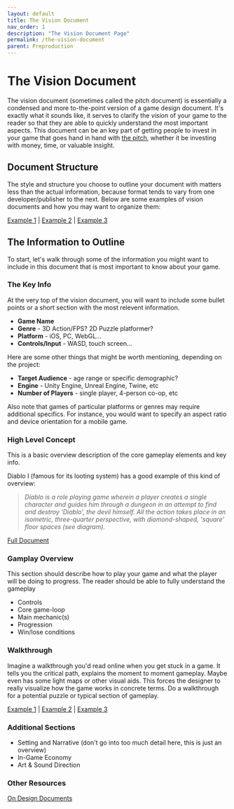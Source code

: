 ```yaml
---
layout: default
title: The Vision Document
nav_order: 1
description: "The Vision Document Page"
permalink: /the-vision-document
parent: Preproduction
---
```


# The Vision Document

The vision document (sometimes called the pitch document) is essentially a condensed and more to-the-point version of a game design document. It's exactly what it sounds like, it serves to clarify the *vision* of your game to the reader so that they are able to quickly understand the most important aspects. This document can be an key part of getting people to invest in your game that goes hand in hand with [the pitch](https://charlie.games/gamedev-workflow-docs/the-pitch), whether it be investing with money, time, or valuable insight.

## Document Structure

The style and structure you choose to outline your document with matters less than the actual information, because format tends to vary from one developer/publisher to the next. Below are some examples of vision documents and how you may want to organize them:

[Example 1](https://docs.google.com/document/d/1R5BBAkrdQgznTabOWTxED9r_h4BiCTehHPOkffciY1s/edit) | [Example 2](https://docs.google.com/document/d/1KrX9cLMJzFcuxyMA1KvRp6IIiIvQdhTEqu2QVQqmaNE/edit) | [Example 3](https://docs.google.com/document/d/1c27KTIaalTrS3dhT9-maifDvAfkPcc-LMJ6Y1iPYqFg/edit)

## The Information to Outline

To start, let's walk through some of the information you might want to include in this document that is most important to know about your game. 

### The Key Info 

At the very top of the vision document, you will want to include some bullet points or a short section with the most relevent information. 

* **Game Name**
* **Genre** - 3D Action/FPS? 2D Puzzle platformer?
* **Platform** - iOS, PC, WebGL...
* **Controls/Input** - WASD, touch screen...

Here are some other things that might be worth mentioning, depending on the project:

* **Target Audience** - age range or specific demographic?
* **Engine** - Unity Engine, Unreal Engine, Twine, etc
* **Number of Players** - single player, 4-person co-op, etc

Also note that games of particular platforms or genres may require additional specifics. For instance, you would want to specify an aspect ratio and device orientation for a mobile game. 

### High Level Concept 

This is a basic overview description of the core gameplay elements and key info.

Diablo I (famous for its looting system) has a good example of this kind of overview:

> *Diablo is a role playing game wherein a player creates a single character and guides him through a dungeon in an attempt to find and destroy 'Diablo', the devil himself. All the action takes place in an isometric, three-quarter perspective, with diamond-shaped, 'square' floor spaces (see diagram).*

[Full Document](http://www.graybeardgames.com/download/diablo_pitch.pdf)

### Gamplay Overview

This section should describe how to play your game and what the player will be doing to progress. The reader should be able to fully understand the gameplay 

* Controls
* Core game-loop
* Main mechanic(s)
* Progression
* Win/lose conditions

### Walkthrough

 Imagine a walkthrough you'd read online when you get stuck in a game. It tells you the critical path, explains the moment to moment gameplay. Maybe even has some light maps or other visual aids. This forces the designer to really visualize how the game works in concrete terms. Do a walkthrough for a potential puzzle or typical section of gameplay.

 [Example 1](https://www.ign.com/wikis/the-legend-of-zelda-breath-of-the-wild/Follow_the_Sheikah_Slate#Find_the_Resurrection_Tower) | [Example 2](https://github.com/dantogno/fancy-footwork/wiki/Gameplay-Layout-%231) | [Example 3](https://github.com/dantogno/tp/wiki/Gameplay-Walkthrough)

### Additional Sections
* Setting and Narrative (don't go into too much detail here, this is just an overview)
* In-Game Economy
* Art & Sound Direction

### Other Resources
[On Design Documents](https://docs.google.com/document/d/1s0ialsa3MrJpeQ-h-RtuYZK3oWtLE5SUok1d0oRt9tM/edit)
